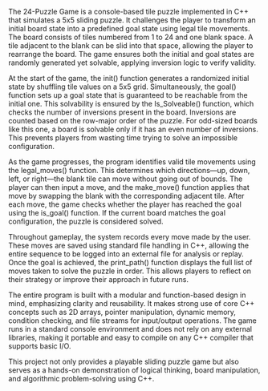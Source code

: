 The 24-Puzzle Game is a console-based tile puzzle implemented in C++ that simulates a 5x5 sliding puzzle. It challenges the player to transform an initial board state into a predefined goal state using legal tile movements. The board consists of tiles numbered from 1 to 24 and one blank space. A tile adjacent to the blank can be slid into that space, allowing the player to rearrange the board. The game ensures both the initial and goal states are randomly generated yet solvable, applying inversion logic to verify validity.

At the start of the game, the init() function generates a randomized initial state by shuffling tile values on a 5x5 grid. Simultaneously, the goal() function sets up a goal state that is guaranteed to be reachable from the initial one. This solvability is ensured by the Is_Solveable() function, which checks the number of inversions present in the board. Inversions are counted based on the row-major order of the puzzle. For odd-sized boards like this one, a board is solvable only if it has an even number of inversions. This prevents players from wasting time trying to solve an impossible configuration.

As the game progresses, the program identifies valid tile movements using the legal_moves() function. This determines which directions—up, down, left, or right—the blank tile can move without going out of bounds. The player can then input a move, and the make_move() function applies that move by swapping the blank with the corresponding adjacent tile. After each move, the game checks whether the player has reached the goal using the is_goal() function. If the current board matches the goal configuration, the puzzle is considered solved.

Throughout gameplay, the system records every move made by the user. These moves are saved using standard file handling in C++, allowing the entire sequence to be logged into an external file for analysis or replay. Once the goal is achieved, the print_path() function displays the full list of moves taken to solve the puzzle in order. This allows players to reflect on their strategy or improve their approach in future runs.

The entire program is built with a modular and function-based design in mind, emphasizing clarity and reusability. It makes strong use of core C++ concepts such as 2D arrays, pointer manipulation, dynamic memory, condition checking, and file streams for input/output operations. The game runs in a standard console environment and does not rely on any external libraries, making it portable and easy to compile on any C++ compiler that supports basic I/O.

This project not only provides a playable sliding puzzle game but also serves as a hands-on demonstration of logical thinking, board manipulation, and algorithmic problem-solving using C++.

